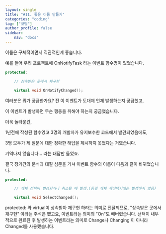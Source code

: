 ```yaml
---
layout: single
title: "#11. 좋은 이름 만들기"
categories: "coding"
tag: ["코딩"]
author_profile: false
sidebar: 
    nav: "docs"
---
```


이름은 구체적이면서 직관적인게 좋습니다.

 

예를 들어 우리 프로젝트에 OnNotifyTask 라는 이벤트 함수명이 있었습니다.

 
```cpp
protected:

    // 상속받은 곳에서 재구현

    virtual void OnNotifyChanged();
```
 

여러분은 뭐가 궁금한가요? 전 이 이벤트가 도대체 언제 발생하는지 궁금했고,

이 이벤트가 발생하면 무슨 행동을 취해야 하는지 궁금했습니다.

 

더욱 놀라운건,

1년전에 작성된 함수였고 3명의 개발자가 유지보수한 코드에서 발견되었음에도,

3명 모두가 제 질문에 대한 정확한 해답을 제시하지 못했다는 거였습니다.

기억나지 않습니다... 라는 대답만 들었죠.

 

결국 장기간의 분석과 대질 심문을 거쳐 이벤트 함수의 이름이 다음과 같이 바뀌었습니다.

 
```cpp
protected:

    // 개체 선택이 변경되거나 취소될 때 발생.(동일 개체 재선택시에는 발생하지 않음)

    virtual void SelectChanged();
```
 

protected: 와 virtual이 상속받아 재구현 하라는 의미로 전달되므로, "상속받은 곳에서 재구현" 이라는 주석은 뺐고요, 이벤트라는 의미의 "On"도 빼버렸습니다. 선택이 내부적으로 완료된 후 발생하는 이벤트라는 의미로 Change나 Changing 이 아니라 Changed를 사용했습니다.